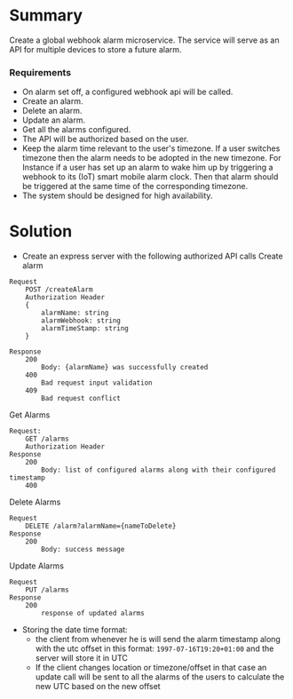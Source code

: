 # Summary
Create a global webhook alarm microservice. The service will serve as an API for multiple devices to store a future alarm.

### Requirements
- On alarm set off, a configured webhook api will be called.
- Create an alarm.
- Delete an alarm.
- Update an alarm.
- Get all the alarms configured.
- The API will be authorized based on the user.
- Keep the alarm time relevant to the user's timezone. If a user switches timezone then the alarm needs to be adopted in the new timezone. For Instance if a user has set up an alarm to wake him up by triggering a webhook to its (IoT) smart mobile alarm clock. Then that alarm should be triggered at the same time of the corresponding timezone.
- The system should be designed for high availability.

# Solution
- Create an express server with the following authorized API calls
Create alarm
```
Request
    POST /createAlarm
    Authorization Header
    {
        alarmName: string
        alarmWebhook: string
        alarmTimeStamp: string
    }

Response
    200
        Body: {alarmName} was successfully created
    400
        Bad request input validation
    409
        Bad request conflict

```
Get Alarms

```
Request:
    GET /alarms
    Authorization Header
Response
    200
        Body: list of configured alarms along with their configured timestamp
    400        
```

Delete Alarms
```
Request 
    DELETE /alarm?alarmName={nameToDelete}
Response
    200
        Body: success message
```
Update Alarms
```
Request
    PUT /alarms
Response
    200
        response of updated alarms
```

- Storing the date time format:
    + the client from whenever he is will send the alarm timestamp along with the utc offset in this format: `1997-07-16T19:20+01:00` and the server will store it in UTC
    + If the client changes location or timezone/offset in that case an update call will be sent to all the alarms of the users to calculate the new UTC based on the new offset
